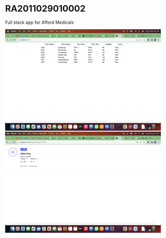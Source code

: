 # RA2011029010002
Full stack app for Afford Medicals 

<img src='https://github.com/Siva20021/RA2011029010002/blob/main/Screenshot%202023-08-22%20at%209.41.01%20PM.png'/>

<img src='https://github.com/Siva20021/RA2011029010002/blob/main/Screenshot%202023-08-22%20at%209.41.18%20PM.png'/>
